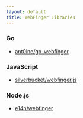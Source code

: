 ```yaml
---
layout: default
title: WebFinger Libraries
---
```


### Go ###

 - [ant0ine/go-webfinger](https://github.com/ant0ine/go-webfinger)

### JavaScript ###

 - [silverbucket/webfinger.js](https://github.com/silverbucket/webfinger.js)

### Node.js ###

 - [e14n/webfinger](https://github.com/e14n/webfinger)
